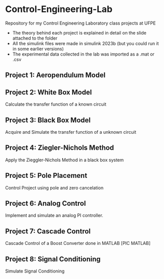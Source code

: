 # Control-Engineering-Lab
Repository for my Control Engineering Laboratory class projects at UFPE
- The theory behind each project is explained in detail on the slide attached to the folder
- All the simulink files were made in simulink 2023b (but you could run it in some earlier versions)
- The experimental data collected in the lab was imported as a  .mat or .csv

## Project 1: Aeropendulum Model


## Project 2: White Box Model
Calculate the transfer function of a known circuit 


## Project 3: Black Box Model
Acquire and Simulate the transfer function of a unknown circuit 

## Project 4: Ziegler-Nichols Method
Apply the Zieggler-Nichols Method in a black box system

## Project 5: Pole Placement
Control Project using pole and zero cancelation

## Project 6: Analog Control
Implement and simulate an analog PI controller.

## Project 7: Cascade Control
Cascade Control of a Boost Converter done in MATLAB
[PIC MATLAB]

## Project 8: Signal Conditioning
Simulate Signal Conditioning

